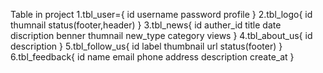 Table in project
1.tbl_user={
    id
    username
    password
    profile
}
2.tbl_logo{
    id
    thumnail
    status(footer,header)
}
3.tbl_news{
    id
    auther_id
    title
    date
    discription
    benner
    thumnail
    new_type
    category
    views
}
4.tbl_about_us{
    id
    description
}
5.tbl_follow_us{
    id
    label
    thumbnail
    url
    status(footer)
}
6.tbl_feedback{
    id
    name
    email
    phone
    address
    description
    create_at
}
